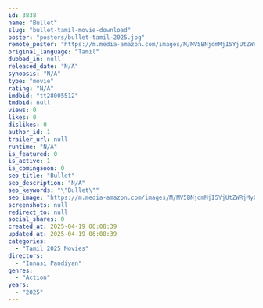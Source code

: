 ```yaml
---
id: 3838
name: "Bullet"
slug: "bullet-tamil-movie-download"
poster: "posters/bullet-tamil-2025.jpg"
remote_poster: "https://m.media-amazon.com/images/M/MV5BNjdmMjI5YjUtZWRjMy00MmE3LWEzZGEtYjFlZjQxMjE3ODU5XkEyXkFqcGc@._V1_SX300.jpg"
original_language: "Tamil"
dubbed_in: null
released_date: "N/A"
synopsis: "N/A"
type: "movie"
rating: "N/A"
imdbid: "tt28005512"
tmdbid: null
views: 0
likes: 0
dislikes: 0
author_id: 1
trailer_url: null
runtime: "N/A"
is_featured: 0
is_active: 1
is_comingsoon: 0
seo_title: "Bullet"
seo_description: "N/A"
seo_keywords: "\"Bullet\""
seo_image: "https://m.media-amazon.com/images/M/MV5BNjdmMjI5YjUtZWRjMy00MmE3LWEzZGEtYjFlZjQxMjE3ODU5XkEyXkFqcGc@._V1_SX300.jpg"
screenshots: null
redirect_to: null
social_shares: 0
created_at: 2025-04-19 06:08:39
updated_at: 2025-04-19 06:08:39
categories:
  - "Tamil 2025 Movies"
directors:
  - "Innasi Pandiyan"
genres:
  - "Action"
years:
  - "2025"
---
```

